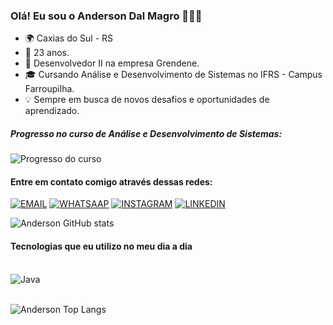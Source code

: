 ### Olá! Eu sou o Anderson Dal Magro 👨🏼‍💻

- 🌍  Caxias do Sul - RS
- 🎂  23 anos.
- 💼  Desenvolvedor II na empresa Grendene.
- 🎓  Cursando Análise e Desenvolvimento de Sistemas no IFRS - Campus Farroupilha.
- 💡  Sempre em busca de novos desafios e oportunidades de aprendizado.

##### Progresso no curso de Análise e Desenvolvimento de Sistemas:

![Progresso do curso](https://progress-bar.dev/50/)

#### Entre em contato comigo através dessas redes:

[![EMAIL](https://img.shields.io/badge/Gmail-D14836?style=for-the-badge&logo=gmail&logoColor=white)](https://mail.google.com/mail/u/0/?tab=rm&ogbl#inbox)
[![WHATSAAP](https://img.shields.io/badge/WhatsApp-25D366?style=for-the-badge&logo=whatsapp&logoColor=white)](https://wa.link/d2ea2d)
[![INSTAGRAM](https://img.shields.io/badge/Instagram-E4405F?style=for-the-badge&logo=instagram&logoColor=white)](https://www.instagram.com/anderdalmagro/)
[![LINKEDIN](https://img.shields.io/badge/LinkedIn-0077B5?style=for-the-badge&logo=linkedin&logoColor=white)](https://www.linkedin.com/in/anderson-dal-magro-6b5319125/)


![Anderson GitHub stats](https://github-readme-stats.vercel.app/api?username=AndersonDalMagro&show_icons=true&theme=tokyonight)

#### Tecnologias que eu utilizo no meu dia a dia

<div style="display: inline_block"><br/>
<img align="center" alt="Java" src="https://img.shields.io/badge/Java-ED8B00?style=for-the-badge&logo=openjdk&logoColor=white" />
</div><br/>

![Anderson Top Langs](https://github-readme-stats.vercel.app/api/top-langs/?username=AndersonDalMagro&hide_progress=true)
